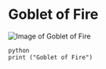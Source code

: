 # Goblet of Fire

![Image of Goblet of Fire](https://creepyscrawlerscom.files.wordpress.com/2019/05/dumbledore_goblet-2.jpg)

```
python 
print ("Goblet of Fire")
```
